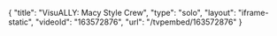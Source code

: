 {
    "title": "VisuALLY: Macy Style Crew",
    "type": "solo",
    "layout": "iframe-static",
    "videoId": "163572876",
    "url": "\/tvpembed\/163572876"
}